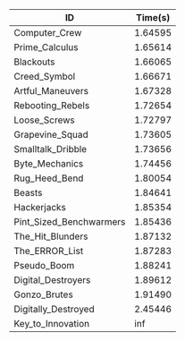 |ID|Time(s)|
|-|-|
|Computer_Crew|1.64595|
|Prime_Calculus|1.65614|
|Blackouts|1.66065|
|Creed_Symbol|1.66671|
|Artful_Maneuvers|1.67328|
|Rebooting_Rebels|1.72654|
|Loose_Screws|1.72797|
|Grapevine_Squad|1.73605|
|Smalltalk_Dribble|1.73656|
|Byte_Mechanics|1.74456|
|Rug_Heed_Bend|1.80054|
|Beasts|1.84641|
|Hackerjacks|1.85354|
|Pint_Sized_Benchwarmers|1.85436|
|The_Hit_Blunders|1.87132|
|The_ERROR_List|1.87283|
|Pseudo_Boom|1.88241|
|Digital_Destroyers|1.89612|
|Gonzo_Brutes|1.91490|
|Digitally_Destroyed|2.45446|
|Key_to_Innovation|inf|
